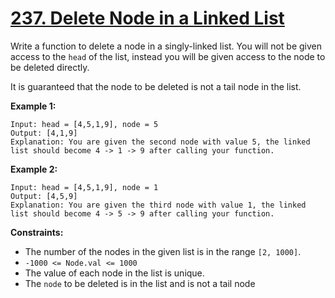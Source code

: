 # [237. Delete Node in a Linked List](https://leetcode.com/problems/delete-node-in-a-linked-list/)

Write a function to delete a node in a singly-linked list. You will not be given access to the `head` of the list, instead you will be given access to the node to be deleted directly.

It is guaranteed that the node to be deleted is not a tail node in the list.
 

**Example 1:**
```
Input: head = [4,5,1,9], node = 5
Output: [4,1,9]
Explanation: You are given the second node with value 5, the linked list should become 4 -> 1 -> 9 after calling your function.
```
**Example 2:**
```
Input: head = [4,5,1,9], node = 1
Output: [4,5,9]
Explanation: You are given the third node with value 1, the linked list should become 4 -> 5 -> 9 after calling your function.
```

**Constraints:**

* The number of the nodes in the given list is in the range `[2, 1000]`.
* `-1000 <= Node.val <= 1000`
* The value of each node in the list is unique.
* The `node` to be deleted is in the list and is not a tail node